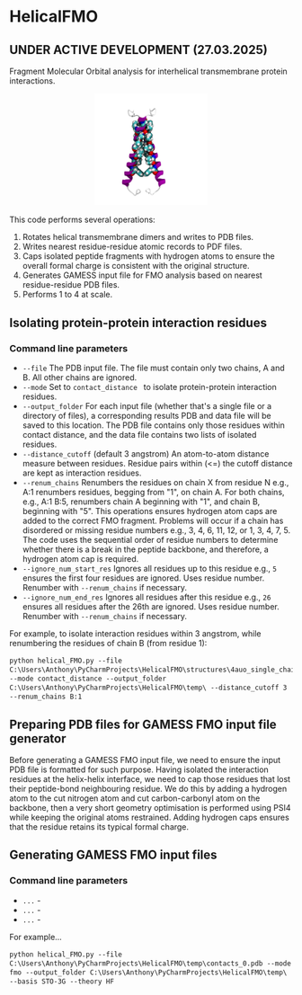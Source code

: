 # HelicalFMO

## UNDER ACTIVE DEVELOPMENT (27.03.2025)

Fragment Molecular Orbital analysis for interhelical transmembrane protein interactions. 

<p align="center">
    <img src="doc/MMP14_TM.jpg" alt="Description" width="40%">
</p>

This code performs several operations:

1. Rotates helical transmembrane dimers and writes to PDB files.
2. Writes nearest residue-residue atomic records to PDF files. 
3. Caps isolated peptide fragments with hydrogen atoms to ensure the overall formal charge is consistent with the original structure. 
3. Generates GAMESS input file for FMO analysis based on nearest residue-residue PDB files.
4. Performs 1 to 4 at scale.

## Isolating protein-protein interaction residues

### Command line parameters
- ```--file``` The PDB input file. The file must contain only two chains, A and B. All other chains are ignored.
- ```--mode``` Set to ```contact_distance ``` to isolate protein-protein interaction residues.
- ```--output_folder``` For each input file (whether that's a single file or a directory of files), a corresponding results PDB and data file will be saved to this location. The PDB file contains only those residues within contact distance, and the data file contains two lists of isolated residues. 
- ```--distance_cutoff``` (default 3 angstrom) An atom-to-atom distance measure between residues. Residue pairs within (<=) 
the cutoff distance are kept as interaction residues.
- ```--renum_chains``` Renumbers the residues on chain X from residue N e.g., A:1 renumbers residues, begging from "1", on chain A. For both chains, e.g., A:1 B:5, renumbers chain A beginning with "1", and chain B, beginning with "5". This operations
ensures hydrogen atom caps are added to the correct FMO fragment. Problems will occur if a chain has disordered or missing residue numbers e.g., 3, 4, 6, 11, 12, or 1, 3, 4, 7, 5.
The code uses the sequential order of residue numbers to determine whether there is a break in the peptide backbone, and therefore, a hydrogen atom cap is required. 
- ```--ignore_num_start_res``` Ignores all residues up to this residue e.g., ```5``` ensures the first four residues are ignored. Uses residue number. Renumber with ```--renum_chains``` if necessary.  
- ```--ignore_num_end_res``` Ignores all residues after this residue e.g., ```26``` ensures all residues after the 26th are ignored. Uses residue number. Renumber with ```--renum_chains``` if necessary.  

For example, to isolate interaction residues within 3 angstrom, while renumbering the residues of chain B (from residue 1): 
```
python helical_FMO.py --file C:\Users\Anthony\PyCharmProjects\HelicalFMO\structures\4auo_single_chains_AB.pdb --mode contact_distance --output_folder C:\Users\Anthony\PyCharmProjects\HelicalFMO\temp\ --distance_cutoff 3 --renum_chains B:1
```

## Preparing PDB files for GAMESS FMO input file generator

Before generating a GAMESS FMO input file, we need to ensure the input PDB file is formatted for such purpose. 
Having isolated the interaction residues at the helix-helix interface, we need to cap those residues that lost their 
peptide-bond neighbouring residue. We do this by adding a hydrogen atom to the cut nitrogen atom and cut carbon-carbonyl atom
on the backbone, then a very short geometry optimisation is performed using PSI4 while keeping the original atoms
restrained. Adding hydrogen caps ensures that the residue retains its typical formal charge. 

## Generating GAMESS FMO input files

### Command line parameters
- ```...``` -
- ```...``` -
- ```...``` - 

For example...
```
python helical_FMO.py --file C:\Users\Anthony\PyCharmProjects\HelicalFMO\temp\contacts_0.pdb --mode fmo --output_folder C:\Users\Anthony\PyCharmProjects\HelicalFMO\temp\ --basis STO-3G --theory HF
```
